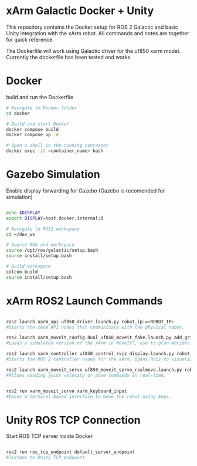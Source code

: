 # xArm Galactic Docker + Unity
This repository contains the Docker setup for ROS 2 Galactic and basic Unity integration with the xArm robot. All commands and notes are together for quick reference.

The Dockerfile will work using Galactic driver for the uf850 xarm model. Currently the dockerfile has been tested and works.

# Docker
build and run the Dockerfile
```bash
# Navigate to Docker folder
cd docker

# Build and start Docker
docker compose build
docker compose up -d

# Open a shell in the running container
docker exec -it <container_name> bash
```

# Gazebo Simulation

Enable display forwarding for Gazebo (Gazebo is recomended for simulation)
```bash

echo $DISPLAY
export DISPLAY=host.docker.internal:0

# Navigate to ROS2 workspace
cd ~/dev_ws

# Source ROS and workspace
source /opt/ros/galactic/setup.bash
source install/setup.bash

# Build workspace
colcon build
source install/setup.bash
```

# xArm ROS2 Launch Commands
```bash

ros2 launch xarm_api uf850_driver.launch.py robot_ip:=<ROBOT_IP>
#Starts the xArm API nodes that communicate with the physical robot.

ros2 launch xarm_moveit_config dual_uf850_moveit_fake.launch.py add_gripper:=true
#Loads a simulated version of the xArm in MoveIt!, use to plan motions, visualize in RViz, and test algorithms safely

ros2 launch xarm_controller uf850_control_rviz_display.launch.py robot_ip:=<ROBOT_IP> add_gripper:=true
#Starts the ROS 2 controller nodes for the xArm. Opens RViz to visualize the robot state in real-time.

ros2 launch xarm_moveit_servo uf850_moveit_servo_realmove.launch.py robot_ip:=<ROBOT_IP> start_servo:=true
#Allows sending joint velocity or pose commands in real-time.


ros2 run xarm_moveit_servo xarm_keyboard_input
#Opens a terminal-based interface to move the robot using keys.
```

# Unity ROS TCP Connection


Start ROS TCP server inside Docker

```bash

ros2 run ros_tcp_endpoint default_server_endpoint
#listens to Unity TCP endpoint
```


